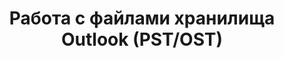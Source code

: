 ---
title: "Работа с файлами хранилища Outlook (PST/OST)"
url: /ru/cpp/работа-с-файлами-хранилища-outlook-pst/ost/
weight: 30
type: docs
---